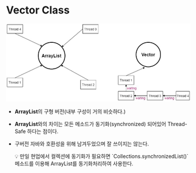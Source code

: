 # Vector Class

![Untitled](./images/Vector%20Class/Untitled.png)

- **ArrayList**의 구형 버전(내부 구성이 거의 비슷하다.)
- **ArrayList**와의 차이는 모든 메소드가 동기화(synchronized) 되어있어 Thread-Safe 하다는 점이다.
- 구버전 자바와 호환성을 위해 남겨두었으며 잘 쓰이지는 않는다.
    
    <aside>
    💡 만일 현업에서 컬렉션에 동기화가 필요하면 `Collections.synchronizedList()`메소드를 이용해 ArrayList를 동기화처리하여 사용한다.
    
    </aside>